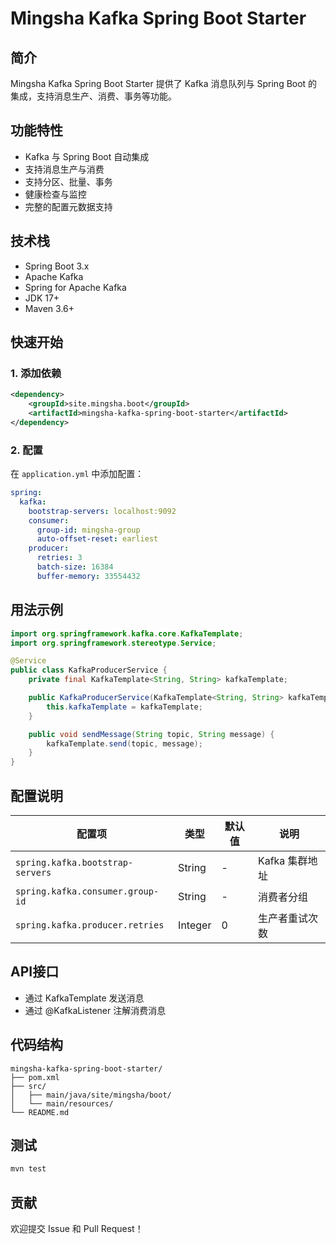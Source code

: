 # Mingsha Kafka Spring Boot Starter

## 简介

Mingsha Kafka Spring Boot Starter 提供了 Kafka 消息队列与 Spring Boot 的集成，支持消息生产、消费、事务等功能。

## 功能特性

- Kafka 与 Spring Boot 自动集成
- 支持消息生产与消费
- 支持分区、批量、事务
- 健康检查与监控
- 完整的配置元数据支持

## 技术栈

- Spring Boot 3.x
- Apache Kafka
- Spring for Apache Kafka
- JDK 17+
- Maven 3.6+

## 快速开始

### 1. 添加依赖

```xml
<dependency>
    <groupId>site.mingsha.boot</groupId>
    <artifactId>mingsha-kafka-spring-boot-starter</artifactId>
</dependency>
```

### 2. 配置

在 `application.yml` 中添加配置：

```yaml
spring:
  kafka:
    bootstrap-servers: localhost:9092
    consumer:
      group-id: mingsha-group
      auto-offset-reset: earliest
    producer:
      retries: 3
      batch-size: 16384
      buffer-memory: 33554432
```

## 用法示例

```java
import org.springframework.kafka.core.KafkaTemplate;
import org.springframework.stereotype.Service;

@Service
public class KafkaProducerService {
    private final KafkaTemplate<String, String> kafkaTemplate;

    public KafkaProducerService(KafkaTemplate<String, String> kafkaTemplate) {
        this.kafkaTemplate = kafkaTemplate;
    }

    public void sendMessage(String topic, String message) {
        kafkaTemplate.send(topic, message);
    }
}
```

## 配置说明

| 配置项 | 类型 | 默认值 | 说明 |
|--------|------|--------|------|
| `spring.kafka.bootstrap-servers` | String | - | Kafka 集群地址 |
| `spring.kafka.consumer.group-id` | String | - | 消费者分组 |
| `spring.kafka.producer.retries` | Integer | 0 | 生产者重试次数 |

## API接口

- 通过 KafkaTemplate 发送消息
- 通过 @KafkaListener 注解消费消息

## 代码结构

```
mingsha-kafka-spring-boot-starter/
├── pom.xml
├── src/
│   ├── main/java/site/mingsha/boot/
│   └── main/resources/
└── README.md
```

## 测试

```bash
mvn test
```

## 贡献

欢迎提交 Issue 和 Pull Request！ 